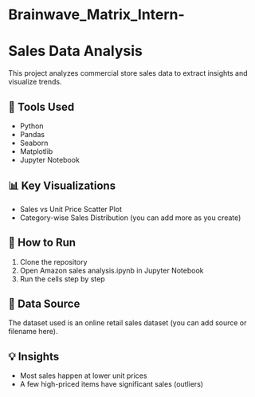 # Brainwave_Matrix_Intern-
# Sales Data Analysis

This project analyzes commercial store sales data to extract insights and visualize trends.

## 🔧 Tools Used
- Python
- Pandas
- Seaborn
- Matplotlib
- Jupyter Notebook

## 📊 Key Visualizations
- Sales vs Unit Price Scatter Plot
- Category-wise Sales Distribution (you can add more as you create)

## 🚀 How to Run
1. Clone the repository
2. Open Amazon sales analysis.ipynb in Jupyter Notebook
3. Run the cells step by step

## 📁 Data Source
The dataset used is an online retail sales dataset (you can add source or filename here).

## 💡 Insights
- Most sales happen at lower unit prices
- A few high-priced items have significant sales (outliers)
